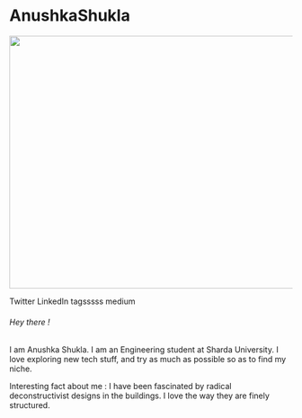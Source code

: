 # AnushkaShukla

<p align="center">
  <img width="1000" height="450" src="https://github.com/Anushka-shukla/AnushkaShukla/blob/master/new%20.png">
</p>

Twitter LinkedIn tagsssss medium 

###### Hey there !

I am Anushka Shukla. I am an Engineering student at Sharda University. I love exploring new tech stuff, and try as much as possible so as to find my niche.

Interesting fact about me : I have been fascinated by radical deconstructivist designs in the buildings. I love the way they are finely structured.
